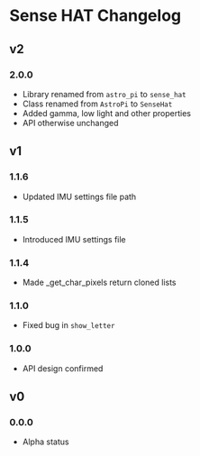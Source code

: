 # Sense HAT Changelog

## v2

### 2.0.0

- Library renamed from `astro_pi` to `sense_hat`
- Class renamed from `AstroPi` to `SenseHat`
- Added gamma, low light and other properties
- API otherwise unchanged

## v1

### 1.1.6

- Updated IMU settings file path

### 1.1.5

- Introduced IMU settings file

### 1.1.4

- Made _get_char_pixels return cloned lists

### 1.1.0

- Fixed bug in `show_letter`

### 1.0.0

- API design confirmed

## v0

### 0.0.0

- Alpha status
